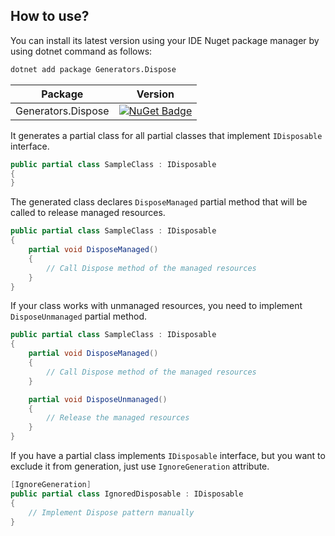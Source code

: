 ## How to use?

You can install its latest version using your IDE Nuget package manager by using dotnet command as follows:

```bash
dotnet add package Generators.Dispose
```
| Package | Version |
|:-------:|:-------:|
| Generators.Dispose | [![NuGet Badge](https://buildstats.info/nuget/Generators.Dispose)](https://www.nuget.org/packages/Generators.Dispose) |

It generates a partial class for all partial classes that implement `IDisposable` interface.

```csharp
public partial class SampleClass : IDisposable
{
}
```

The generated class declares `DisposeManaged` partial method that will be called to release managed resources.

```csharp
public partial class SampleClass : IDisposable
{
    partial void DisposeManaged()
    {
        // Call Dispose method of the managed resources
    }
}
```

If your class works with unmanaged resources, you need to implement `DisposeUnmanaged` partial method.

```csharp
public partial class SampleClass : IDisposable
{
    partial void DisposeManaged()
    {
        // Call Dispose method of the managed resources
    }

    partial void DisposeUnmanaged()
    {
        // Release the managed resources
    }
}
```

If you have a partial class implements `IDisposable` interface, but you want to exclude it from generation, just use `IgnoreGeneration` attribute.

```csharp
[IgnoreGeneration]
public partial class IgnoredDisposable : IDisposable
{
    // Implement Dispose pattern manually
}
```